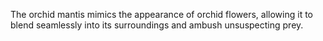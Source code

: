 The orchid mantis mimics the appearance of orchid flowers, allowing it to blend seamlessly into its surroundings and ambush unsuspecting prey.
